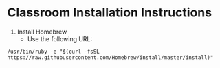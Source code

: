 # Classroom Installation Instructions
1. Install Homebrew
    * Use the following URL: 

```
/usr/bin/ruby -e "$(curl -fsSL https://raw.githubusercontent.com/Homebrew/install/master/install)"
```